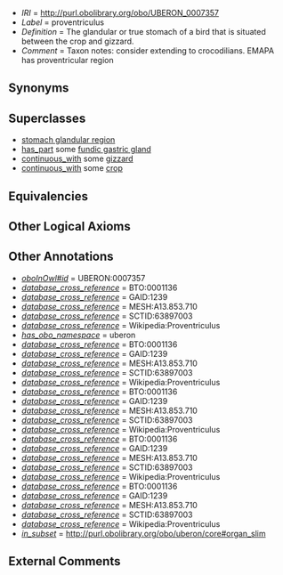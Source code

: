  * *IRI* = http://purl.obolibrary.org/obo/UBERON_0007357
 * *Label* = proventriculus
 * *Definition* = The glandular or true stomach of a bird that is situated between the crop and gizzard.
 * *Comment* = Taxon notes: consider extending to crocodilians. EMAPA has proventricular region

## Synonyms


## Superclasses

 * [stomach glandular region](../../UBERON/53/UBERON_0011953.md)
 * [has_part](../../BFO/51/BFO_0000051.md) some [fundic gastric gland](../../UBERON/38/UBERON_0010038.md)
 * [continuous_with](../../FMA/72/FMA_85972.md) some [gizzard](../../UBERON/52/UBERON_0005052.md)
 * [continuous_with](../../FMA/72/FMA_85972.md) some [crop](../../UBERON/56/UBERON_0007356.md)

## Equivalencies


## Other Logical Axioms


## Other Annotations

 * *[oboInOwl#id](../../id/oboInOwl#id.md)* = UBERON:0007357
 * *[database_cross_reference](../../ef/oboInOwl#hasDbXref.md)* = BTO:0001136
 * *[database_cross_reference](../../ef/oboInOwl#hasDbXref.md)* = GAID:1239
 * *[database_cross_reference](../../ef/oboInOwl#hasDbXref.md)* = MESH:A13.853.710
 * *[database_cross_reference](../../ef/oboInOwl#hasDbXref.md)* = SCTID:63897003
 * *[database_cross_reference](../../ef/oboInOwl#hasDbXref.md)* = Wikipedia:Proventriculus
 * *[has_obo_namespace](../../ce/oboInOwl#hasOBONamespace.md)* = uberon
 * *[database_cross_reference](../../ef/oboInOwl#hasDbXref.md)* = BTO:0001136
 * *[database_cross_reference](../../ef/oboInOwl#hasDbXref.md)* = GAID:1239
 * *[database_cross_reference](../../ef/oboInOwl#hasDbXref.md)* = MESH:A13.853.710
 * *[database_cross_reference](../../ef/oboInOwl#hasDbXref.md)* = SCTID:63897003
 * *[database_cross_reference](../../ef/oboInOwl#hasDbXref.md)* = Wikipedia:Proventriculus
 * *[database_cross_reference](../../ef/oboInOwl#hasDbXref.md)* = BTO:0001136
 * *[database_cross_reference](../../ef/oboInOwl#hasDbXref.md)* = GAID:1239
 * *[database_cross_reference](../../ef/oboInOwl#hasDbXref.md)* = MESH:A13.853.710
 * *[database_cross_reference](../../ef/oboInOwl#hasDbXref.md)* = SCTID:63897003
 * *[database_cross_reference](../../ef/oboInOwl#hasDbXref.md)* = Wikipedia:Proventriculus
 * *[database_cross_reference](../../ef/oboInOwl#hasDbXref.md)* = BTO:0001136
 * *[database_cross_reference](../../ef/oboInOwl#hasDbXref.md)* = GAID:1239
 * *[database_cross_reference](../../ef/oboInOwl#hasDbXref.md)* = MESH:A13.853.710
 * *[database_cross_reference](../../ef/oboInOwl#hasDbXref.md)* = SCTID:63897003
 * *[database_cross_reference](../../ef/oboInOwl#hasDbXref.md)* = Wikipedia:Proventriculus
 * *[database_cross_reference](../../ef/oboInOwl#hasDbXref.md)* = BTO:0001136
 * *[database_cross_reference](../../ef/oboInOwl#hasDbXref.md)* = GAID:1239
 * *[database_cross_reference](../../ef/oboInOwl#hasDbXref.md)* = MESH:A13.853.710
 * *[database_cross_reference](../../ef/oboInOwl#hasDbXref.md)* = SCTID:63897003
 * *[database_cross_reference](../../ef/oboInOwl#hasDbXref.md)* = Wikipedia:Proventriculus
 * *[in_subset](../../et/oboInOwl#inSubset.md)* = http://purl.obolibrary.org/obo/uberon/core#organ_slim

## External Comments

